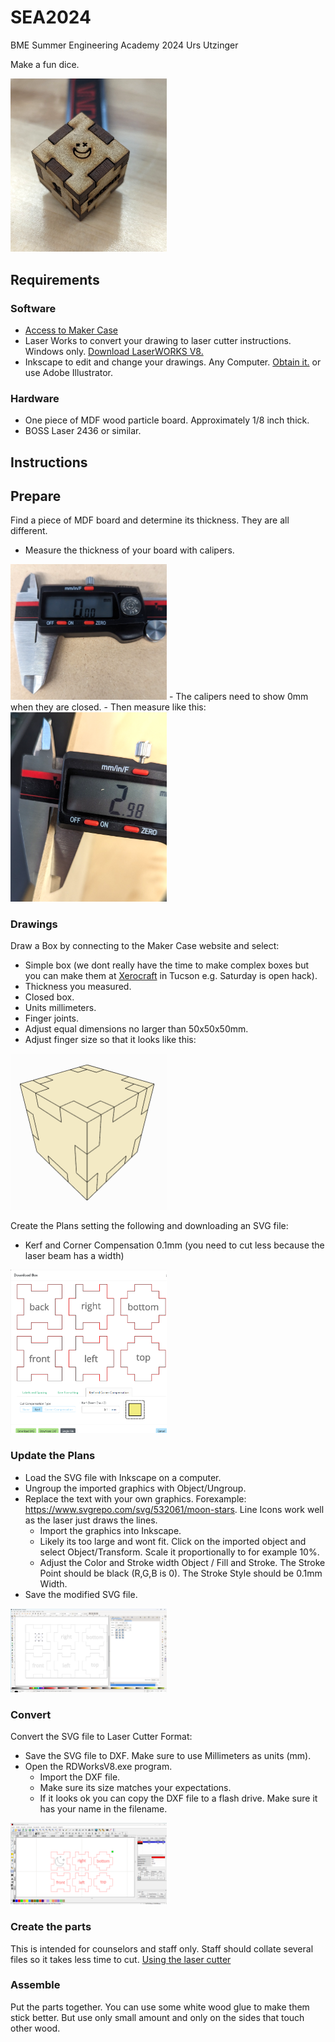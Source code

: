 # SEA2024
BME Summer Engineering Academy 2024 Urs Utzinger

Make a fun dice.

<img src="https://raw.githubusercontent.com/uutzinger/SEA2024/master/assets/dice.png" width="250">

## Requirements

### Software
- [Access to Maker Case](https://en.makercase.com/)
- Laser Works to convert your drawing to laser cutter instructions. Windows only. [Download LaserWORKS V8.](https://bosslaser.com/laser-software/)
- Inkscape to edit and change your drawings. Any Computer. [Obtain it.](https://inkscape.org/release/inkscape-1.2/) or use Adobe Illustrator.

### Hardware
- One piece of MDF wood particle board. Approximately 1/8 inch thick.
- BOSS Laser 2436 or similar.

## Instructions

## Prepare
Find a piece of MDF board and determine its thickness. They are all different.
- Measure the thickness of your board with calipers.
<img src="https://raw.githubusercontent.com/uutzinger/SEA2024/master/assets/caliper.png" width="250">
- The calipers need to show 0mm when they are closed.
- Then measure like this:
<img src="https://raw.githubusercontent.com/uutzinger/SEA2024/master/assets/thickness.png" width="250">

### Drawings
Draw a Box by connecting to the Maker Case website and select:
- Simple box (we dont really have the time to make complex boxes but you can make them at [Xerocraft](https://xerocraft.org/) in Tucson e.g. Saturday is open hack).
- Thickness you measured.
- Closed box.
- Units millimeters.
- Finger joints.
- Adjust equal dimensions no larger than 50x50x50mm.
- Adjust finger size so that it looks like this:
<img src="https://raw.githubusercontent.com/uutzinger/SEA2024/master/assets/makercase.png" width="250">

Create the Plans setting the following and downloading an SVG file:
- Kerf and Corner Compensation 0.1mm (you need to cut less because the laser beam has a width)
<img src="https://raw.githubusercontent.com/uutzinger/SEA2024/master/assets/drawings.png" width="250">

### Update the Plans
- Load the SVG file with Inkscape on a computer.
- Ungroup the imported graphics with Object/Ungroup.
- Replace the text with your own graphics. Forexample: https://www.svgrepo.com/svg/532061/moon-stars. Line Icons work well as the laser just draws the lines.
  - Import the graphics into Inkscape.
  - Likely its too large and wont fit. Click on the imported object and select Object/Transform. Scale it proportionally to for example 10%.
  - Adjust the Color and Stroke width Object / Fill and Stroke. The Stroke Point should be black (R,G,B is 0). The Stroke Style should be 0.1mm Width.
- Save the modified SVG file.
<img src="https://raw.githubusercontent.com/uutzinger/SEA2024/master/assets/inkscape.png" width="250">

### Convert
Convert the SVG file to Laser Cutter Format:
- Save the SVG file to DXF. Make sure to use Millimeters as units (mm).
- Open the RDWorksV8.exe program.
  - Import the DXF file.
  - Make sure its size matches your expectations.
  - If it looks ok you can copy the DXF file to a flash drive. Make sure it has your name in the filename.
<img src="https://raw.githubusercontent.com/uutzinger/SEA2024/master/assets/laserworks.png" width="250">

### Create the parts
This is intended for counselors and staff only.
Staff should collate several files so it takes less time to cut.
[Using the laser cutter](LaserCutter.md)

### Assemble
Put the parts together. 
You can use some white wood glue to make them stick better. But use only small amount and only on the sides that touch other wood.



